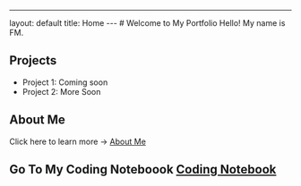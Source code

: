 ---
layout: default
title: Home
--- # Welcome to My Portfolio Hello! My name is FM.
## Projects
- Project 1: Coming soon
- Project 2: More Soon
## About Me
Click here to learn more → [About Me](about.md)

 ## Go To My Coding Noteboook [Coding Notebook](notebook.md)
